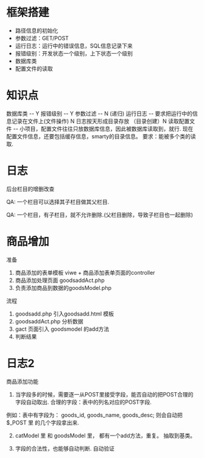 
# 框架搭建

* 路径信息的初始化
* 参数过滤：GET/POST
* 运行日志：运行中的错误信息，SQL信息记录下来
* 报错级别：开发状态一个级别，上下状态一个级别
* 数据库类
* 配置文件的读取 



# 知识点

数据库类 -- Y
报错级别 -- Y
参数过滤 -- N (递归)
运行日志 -- 要求把运行中的信息记录在文件上(文件操作) N
					日志按天形成目录存放 （目录创建）N
读取配置文件 -- 小项目，配置文件往往只放数据库信息，因此被数据库读取到，就行.
							现在配置文件信息，还要包括缓存信息，smarty的目录信息。
							要求：能被多个类的读取.


# 日志

后台栏目的增删改查								

QA:
一个栏目可以选择其子栏目做其父栏目.
		
QA:
一个栏目，有子栏目，就不允许删除.(父栏目删除，导致子栏目也一起删除)


# 商品增加

准备
1. 商品添加的表单模板 viwe + 商品添加表单页面的controller
2. 商品添加处理页面 goodsaddAct.php 
3. 负责添加商品到数据的goodsModel.php

流程
1. goodsadd.php 引入goodsadd.html 模板
2. goodsaddAct.php 分析数据
3. gact 页面引入 goodsmodel 的add方法
4. 判断结果


# 日志2

商品添加功能

1. 当字段多的时候，需要逐一从POST里接受字段，能否自动的把POST合理的字段自动取出.
合理的字段：表中的列名对应的POST字段.

例如：表中有字段为： 
goods_id, goods_name, goods_desc;
则会自动把$_POST 里 的几个字段拿出来.

2. catModel 里 和 goodsModel 里， 都有一个add方法，重复。
抽取到基类。 


3. 字段的合法性，也能够自动判断.
自动验证



